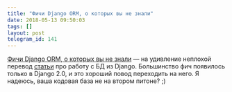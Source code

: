 ```yaml
---
title: "Фичи Django ORM, о которых вы не знали"
date: 2018-05-13 09:50:03
tags: []
layout: post
telegram_id: 141
---
```


[Фичи Django ORM, о которых вы не знали](https://tproger.ru/translations/django-orm-tips/) — на удивление неплохой перевод [статьи](https://medium.com/@hakibenita/9-django-tips-for-working-with-databases-beba787ed7d3) про работу с БД из Django. Большинство фич появилось только в Django 2.0, и это хороший повод переходить на него. Я надеюсь, ваша кодовая база не на втором питоне? ;)
